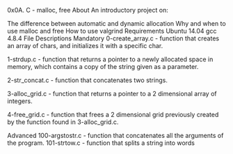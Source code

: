 0x0A. C - malloc, free
About
An introductory project on:

The difference between automatic and dynamic allocation
Why and when to use malloc and free
How to use valgrind
Requirements
Ubuntu 14.04
gcc 4.8.4
File Descriptions
Mandatory
0-create_array.c - function that creates an array of chars, and initializes it with a specific char.

1-strdup.c - function that returns a pointer to a newly allocated space in memory, which contains a copy of the string given as a parameter.

2-str_concat.c - function that concatenates two strings.

3-alloc_grid.c - function that returns a pointer to a 2 dimensional array of integers.

4-free_grid.c - function that frees a 2 dimensional grid previously created by the function found in 3-alloc_grid.c.


Advanced
100-argstostr.c - function that concatenates all the arguments of the program.
101-strtow.c - function that splits a string into words
